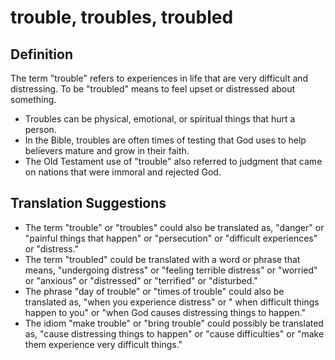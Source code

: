 # trouble, troubles, troubled

## Definition

The term "trouble" refers to experiences in life that are very difficult and distressing. To be "troubled" means to feel upset or distressed about something.

* Troubles can be physical, emotional, or spiritual things that hurt a person.
* In the Bible, troubles are often times of testing that God uses to help believers mature and grow in their faith.
* The Old Testament use of "trouble" also referred to judgment that came on nations that were immoral and rejected God.


## Translation Suggestions



* The term "trouble" or "troubles" could also be translated as, "danger" or "painful things that happen" or "persecution" or "difficult experiences" or "distress."
* The term "troubled" could be translated with a word or phrase that means, "undergoing distress" or "feeling terrible distress" or "worried" or "anxious" or "distressed" or "terrified" or "disturbed."
* The phrase "day of trouble" or "times of trouble" could also be translated as, "when you experience distress" or " when difficult things happen to you" or "when God causes distressing things to happen."
* The idiom "make trouble" or "bring trouble" could possibly be translated as, "cause distressing things to happen" or "cause difficulties" or "make them experience very difficult things."